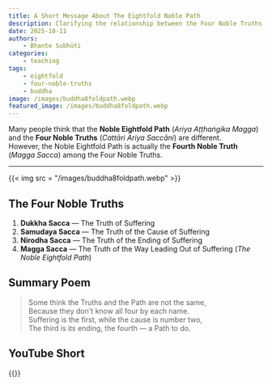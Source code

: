 ```yaml
---
title: A Short Message About The Eightfold Noble Path
description: Clarifying the relationship between the Four Noble Truths and the Noble Eightfold Path.
date: 2025-10-11
authors:
    - Bhante Subhūti
categories:
    - teaching
tags:
    - eightfold
    - four-noble-truths
    - buddha
image: /images/buddha8foldpath.webp
featured_image: /images/buddha8foldpath.webp
---
```



Many people think that the **Noble Eightfold Path** (*Ariya Aṭṭhaṅgika Magga*) and the **Four Noble Truths** (*Cattāri Ariya Saccāni*) are different.  
However, the Noble Eightfold Path is actually the **Fourth Noble Truth** (*Magga Sacca*) among the Four Noble Truths.  

---
{{< img src = "/images/buddha8foldpath.webp" >}}
## The Four Noble Truths

1. **Dukkha Sacca** — The Truth of Suffering  
2. **Samudaya Sacca** — The Truth of the Cause of Suffering  
3. **Nirodha Sacca** — The Truth of the Ending of Suffering  
4. **Magga Sacca** — The Truth of the Way Leading Out of Suffering (*The Noble Eightfold Path*)  

## Summary Poem
> Some think the Truths and the Path are not the same,  
> Because they don't know all four by each name.  
> Suffering is the first, while the cause is number two,  
> The third is its ending, the fourth — a Path to do.  

## YouTube Short
{{<youtube mSLaclIFhK0>}}
